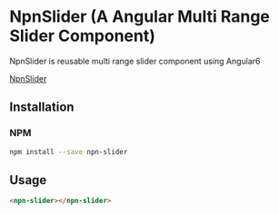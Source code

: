 # NpnSlider (A Angular Multi Range Slider Component)

NpnSlider is reusable multi range slider component using Angular6

[NpnSlider](https://npnm.github.io/AngularSlider/index.html)

## Installation
### NPM
```sh
npm install --save npn-slider
```

## Usage

```html
<npn-slider></npn-slider>
```

